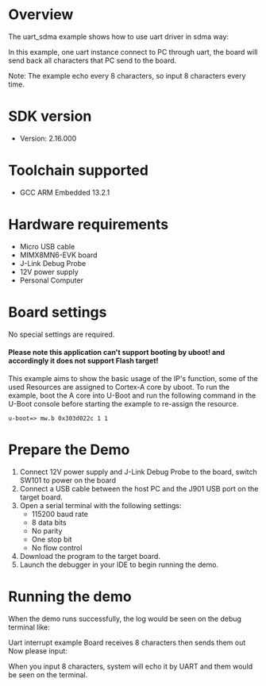 Overview
========
The uart_sdma example shows how to use uart driver in sdma way:

In this example, one uart instance connect to PC through uart, the board will
send back all characters that PC send to the board.

Note: The example echo every 8 characters, so input 8 characters every time.

SDK version
===========
- Version: 2.16.000

Toolchain supported
===================
- GCC ARM Embedded  13.2.1

Hardware requirements
=====================
- Micro USB cable
- MIMX8MN6-EVK  board
- J-Link Debug Probe
- 12V power supply
- Personal Computer

Board settings
==============
No special settings are required.

#### Please note this application can't support booting by uboot! and accordingly it does not support Flash target! ####
This example aims to show the basic usage of the IP's function, some of the used Resources are assigned to Cortex-A core by uboot.
To run the example, boot the A core into U-Boot and run the following command in the U-Boot console before starting the example to re-assign the resource.
~~~~~~~~~~~~~~~~~~~~~~~~~~~~~~~
u-boot=> mw.b 0x303d022c 1 1
~~~~~~~~~~~~~~~~~~~~~~~~~~~~~~~

Prepare the Demo
================
1.  Connect 12V power supply and J-Link Debug Probe to the board, switch SW101 to power on the board
2.  Connect a USB cable between the host PC and the J901 USB port on the target board.
3.  Open a serial terminal with the following settings:
    - 115200 baud rate
    - 8 data bits
    - No parity
    - One stop bit
    - No flow control
4.  Download the program to the target board.
5.  Launch the debugger in your IDE to begin running the demo.

Running the demo
================
When the demo runs successfully, the log would be seen on the debug terminal like:

Uart interrupt example
Board receives 8 characters then sends them out
Now please input:

When you input 8 characters, system will echo it by UART and them would be seen on the terminal.

